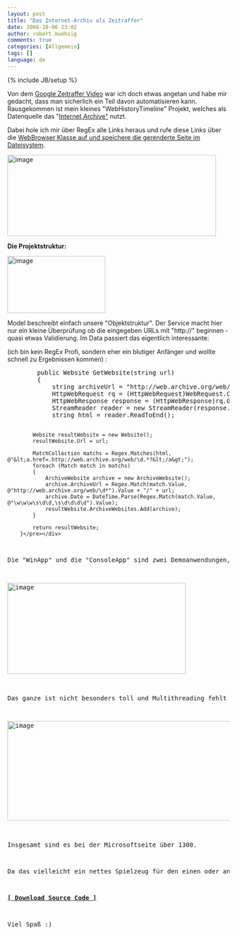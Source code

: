 ```yaml
---
layout: post
title: "Das Internet-Archiv als Zeitraffer"
date: 2008-10-06 23:02
author: robert.muehsig
comments: true
categories: [Allgemein]
tags: []
language: de
---
```

{% include JB/setup %}
<p>Von dem <a href="{{BASE_PATH}}/2008/10/06/10-jahre-google-startseite-im-schnelldurchlauf/">Google Zeitraffer Video</a> war ich doch etwas angetan und habe mir gedacht, dass man sicherlich ein Teil davon automatisieren kann. Rausgekommen ist mein kleines "WebHistoryTimeline" Projekt, welches als Datenquelle das "<a href="http://web.archive.org/web/*/http://www.google.com">Internet Archive"</a> nutzt.</p> <p>Dabei hole ich mir über RegEx alle Links heraus und rufe diese Links über die <a href="{{BASE_PATH}}/2008/09/10/howto-dynamisch-webseiten-screenshots-erzeugen/">WebBrowser Klasse auf und speichere die gerenderte Seite im Dateisystem</a>.</p> <p><a href="{{BASE_PATH}}/assets/wp-images/image546.png"><img style="border-right: 0px; border-top: 0px; border-left: 0px; border-bottom: 0px" height="184" alt="image" src="{{BASE_PATH}}/assets/wp-images/image-thumb524.png" width="473" border="0"></a> </p> <p><strong>Die Projektstruktur:</strong></p> <p><a href="{{BASE_PATH}}/assets/wp-images/image547.png"><img style="border-right: 0px; border-top: 0px; border-left: 0px; border-bottom: 0px" height="129" alt="image" src="{{BASE_PATH}}/assets/wp-images/image-thumb525.png" width="222" border="0"></a> </p> <p>Model beschreibt einfach unsere "Objektstruktur". Der Service macht hier nur ein kleine Überprüfung ob die eingegeben URLs mit "http://" beginnen - quasi etwas Validierung. Im Data passiert das eigentlich interessante:</p> <p>(ich bin kein RegEx Profi, sondern eher ein blutiger Anfänger und wollte schnell zu Ergebnissen kommen) :</p> <div class="wlWriterSmartContent" id="scid:812469c5-0cb0-4c63-8c15-c81123a09de7:cd30608f-240b-4c5b-ad0c-6ef6061dca23" style="padding-right: 0px; display: inline; padding-left: 0px; float: none; padding-bottom: 0px; margin: 0px; padding-top: 0px"><pre name="code" class="c#">        public Website GetWebsite(string url)
        {
            string archiveUrl = "http://web.archive.org/web/*/" + url;
            HttpWebRequest rq = (HttpWebRequest)WebRequest.Create(archiveUrl);
            HttpWebResponse response = (HttpWebResponse)rq.GetResponse();
            StreamReader reader = new StreamReader(response.GetResponseStream());
            string html = reader.ReadToEnd();

            Website resultWebsite = new Website();
            resultWebsite.Url = url;

            MatchCollection matchs = Regex.Matches(html, @"&lt;a.href=.http://web.archive.org/web/\d.*?&lt;/a&gt;");
            foreach (Match match in matchs)
            {
                ArchiveWebsite archive = new ArchiveWebsite();
                archive.ArchiveUrl = Regex.Match(match.Value, @"http://web.archive.org/web/\d*").Value + "/" + url;
                archive.Date = DateTime.Parse(Regex.Match(match.Value, @"\w\w\w\s\d\d,\s\d\d\d\d").Value);
                resultWebsite.ArchiveWebsites.Add(archive);
            }

            return resultWebsite;
        }</pre></div>
<p>Die "WinApp" und die "ConsoleApp" sind zwei Demoanwendungen, wobei die Konsolenapplikation die Bilder auf die Festplatte speichert:</p>
<p><a href="{{BASE_PATH}}/assets/wp-images/image548.png"><img style="border-right: 0px; border-top: 0px; border-left: 0px; border-bottom: 0px" height="206" alt="image" src="{{BASE_PATH}}/assets/wp-images/image-thumb526.png" width="404" border="0"></a> </p>
<p>Das ganze ist nicht besonders toll und Multithreading fehlt auch ;) - allerdings hat man hinterher folgendes Ergebnis (bei der Microsoft Seite)</p>
<p><a href="{{BASE_PATH}}/assets/wp-images/image549.png"><img style="border-right: 0px; border-top: 0px; border-left: 0px; border-bottom: 0px" height="225" alt="image" src="{{BASE_PATH}}/assets/wp-images/image-thumb527.png" width="580" border="0"></a> </p>
<p>Insgesamt sind es bei der Microsoftseite über 1300.</p>
<p>Da das vielleicht ein nettes Spielzeug für den einen oder anderen ist, werde ich den Sourcecode auf Codeplex veröffentlichen. Leider kann ich das gerade dort nicht einchecken, sodass ich erstmal nur die "Download-Variante" anbiete:</p>
<p><strong><a href="{{BASE_PATH}}/assets/files/democode/webhistory/webhistory.zip">[ Download Source Code ]</a></strong></p>
<p>Viel Spaß :)</p>
